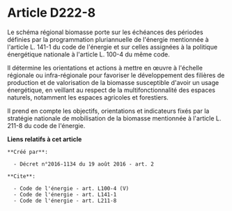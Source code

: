 # Article D222-8

Le schéma régional biomasse porte sur les échéances des périodes définies par la programmation pluriannuelle de l'énergie
mentionnée à l'article L. 141-1 du code de l'énergie et sur celles assignées à la politique énergétique nationale à l'article
L. 100-4 du même code. 

Il détermine les orientations et actions à mettre en œuvre à l'échelle régionale ou infra-régionale pour favoriser le
développement des filières de production et de valorisation de la biomasse susceptible d'avoir un usage énergétique, en
veillant au respect de la multifonctionnalité des espaces naturels, notamment les espaces agricoles et forestiers. 

Il prend en compte les objectifs, orientations et indicateurs fixés par la stratégie nationale de mobilisation de la biomasse
mentionnée à l'article L. 211-8 du code de l'énergie.

**Liens relatifs à cet article**

	**Créé par**:

	  - Décret n°2016-1134 du 19 août 2016 - art. 2

	**Cite**:

	  - Code de l'énergie - art. L100-4 (V)
	  - Code de l'énergie - art. L141-1
	  - Code de l'énergie - art. L211-8
